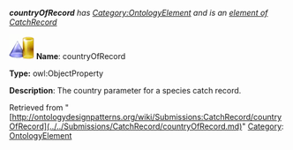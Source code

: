 ___countryOfRecord__ has [Category:OntologyElement](../../Category/OntologyElement.md "Category:OntologyElement") and is an [element of](../../Property/ElementOf.md "Property:ElementOf") [CatchRecord](../../Submissions/CatchRecord.md "Submissions:CatchRecord")_


  




[![ObjectProperty](../../images/thumb/c/c3/ObjectProperty.gif/45px-ObjectProperty.gif)](../../Image/ObjectProperty.gif.md "ObjectProperty")
__Name__: countryOfRecord 


__Type:__ owl:ObjectProperty 


__Description__: The country parameter for a species catch record. 





Retrieved from "[http://ontologydesignpatterns.org/wiki/Submissions:CatchRecord/countryOfRecord](../../Submissions/CatchRecord/countryOfRecord.md)"
 [Category](http://ontologydesignpatterns.org/wiki/Special:Categories "Special:Categories"): [OntologyElement](../../Category/OntologyElement.md "Category:OntologyElement")